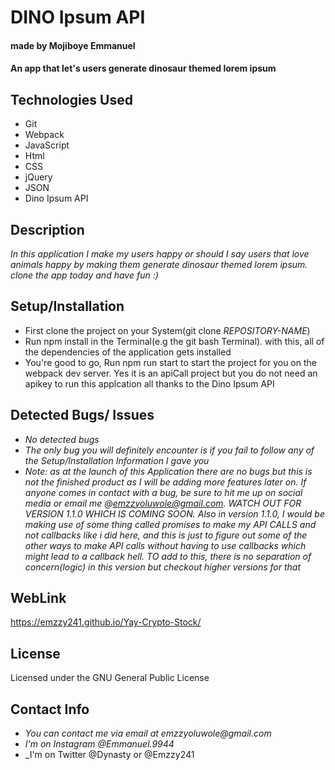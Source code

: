 # DINO Ipsum API
#### made by Mojiboye Emmanuel

#### An app that let's users generate dinosaur themed lorem ipsum 

## Technologies Used
* Git
* Webpack
* JavaScript
* Html
* CSS
* jQuery
* JSON
* Dino Ipsum API

## Description
_In this application I make my users happy or should I say users that love animals happy by making them generate  dinosaur themed lorem ipsum. clone the app today and have fun :)_

## Setup/Installation
* First clone the project on your System(git clone _REPOSITORY-NAME_)
* Run npm install in the Terminal(e.g the git bash Terminal). with this, all of the dependencies of the application gets installed
* You're good to go, Run npm run start to start the project for you on the webpack dev server. Yes it is an apiCall project but you do not need an apikey to run this applcation all thanks to the Dino Ipsum API


## Detected Bugs/ Issues
* _No detected bugs_
* _The only bug you will definitely encounter is if you fail to follow any of the Setup/Installation Information I gave you_
* _Note: as at the launch of this Application there are no bugs but this is not the finished product as I will be adding more features later on. If anyone comes in contact with a bug, be sure to hit me up on social media or email me @emzzyoluwole@gmail.com. WATCH OUT FOR VERSION 1.1.0 WHICH IS COMING SOON. Also in version 1.1.0, I would be making use of some thing called promises to make my API CALLS and not callbacks like i did here, and this is just to figure out some of the other ways to make API calls without having to use callbacks which might lead to a callback hell. TO add to this, there is no separation of concern(logic) in this version but checkout higher versions for that_

## WebLink
https://emzzy241.github.io/Yay-Crypto-Stock/

## License
Licensed under the GNU General Public License

## Contact Info
* _You can contact me via email at emzzyoluwole@gmail.com_
* _I'm on Instagram @Emmanuel.9944_
* _I'm on Twitter @Dynasty or @Emzzy241